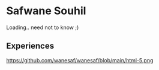 # Safwane Souhil
Loading.. need not to know ;)


## Experiences
https://github.com/wanesaf/wanesaf/blob/main/html-5.png
